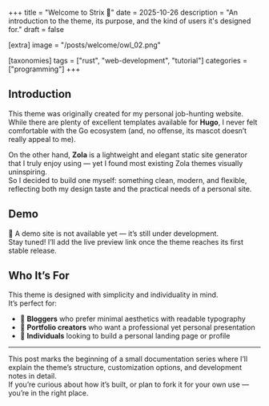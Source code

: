 +++
title = "Welcome to Strix 🌱"
date = 2025-10-26
description = "An introduction to the theme, its purpose, and the kind of users it's designed for."
draft = false

[extra]
image = "/posts/welcome/owl_02.png"

[taxonomies]
tags = ["rust", "web-development", "tutorial"]
categories = ["programming"]
+++

## Introduction

This theme was originally created for my personal job-hunting website.  
While there are plenty of excellent templates available for **Hugo**, I never felt comfortable with the Go ecosystem (and, no offense, its mascot doesn’t really appeal to me).  

On the other hand, **Zola** is a lightweight and elegant static site generator that I truly enjoy using — yet I found most existing Zola themes visually uninspiring.  
So I decided to build one myself: something clean, modern, and flexible, reflecting both my design taste and the practical needs of a personal site.

## Demo

🚧 A demo site is not available yet — it’s still under development.  
Stay tuned! I’ll add the live preview link once the theme reaches its first stable release.

## Who It’s For

This theme is designed with simplicity and individuality in mind.  
It’s perfect for:

- 📝 **Bloggers** who prefer minimal aesthetics with readable typography  
- 💼 **Portfolio creators** who want a professional yet personal presentation  
- 👤 **Individuals** looking to build a personal landing page or profile  

---

This post marks the beginning of a small documentation series where I’ll explain the theme’s structure, customization options, and development notes in detail.  
If you’re curious about how it’s built, or plan to fork it for your own use — you’re in the right place.


